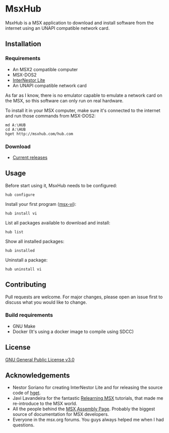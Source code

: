 # MsxHub

MsxHub is a MSX application to download and install software from the internet using an UNAPI compatible network card.

## Installation

### Requirements

* An MSX2 compatible computer
* MSX-DOS2
* [InterNestor Lite](https://www.konamiman.com/msx/msx-e.html#inl2)
* An UNAPI compatible network card

As far as I know, there is no emulator capable to emulate a network card on the MSX, so this software can only run on real hardware.

To install it in your MSX computer, make sure it's connected to the internet and run those commands from MSX-DOS2:
```
md A:\HUB
cd A:\HUB
hget http://msxhub.com/hub.com
```

### Download

* [Current releases](https://github.com/fr3nd/msxhub/releases)

## Usage

Before start using it, MsxHub needs to be configured:
```
hub configure
```

Install your first program ([msx-vi](https://github.com/fr3nd/msx-vi)):
```
hub install vi
```

List all packages available to download and install:
```
hub list
```

Show all installed packages:
```
hub installed
```

Uninstall a package:
```
hub uninstall vi
```

## Contributing

Pull requests are welcome. For major changes, please open an issue first to discuss what you would like to change.

### Build requirements

* GNU Make
* Docker (It's using a docker image to compile using SDCC)

## License

[GNU General Public License v3.0](https://choosealicense.com/licenses/gpl-3.0/)

## Acknowledgements

* Nestor Soriano for creating InterNestor Lite and for releasing the source code of [hget](https://github.com/Konamiman/MSX/blob/master/SRC/NETWORK/hget.c).
* Javi Lavandeira for the fantastic [Relearning MSX](https://www.lavandeira.net/relearning-msx/) tutorials, that made me re-introduce to the MSX world.
* All the people behind the [MSX Assembly Page](http://map.grauw.nl/). Probably the biggest source of documentation for MSX developers.
* Everyone in the msx.org forums. You guys always helped me when I had questions.
